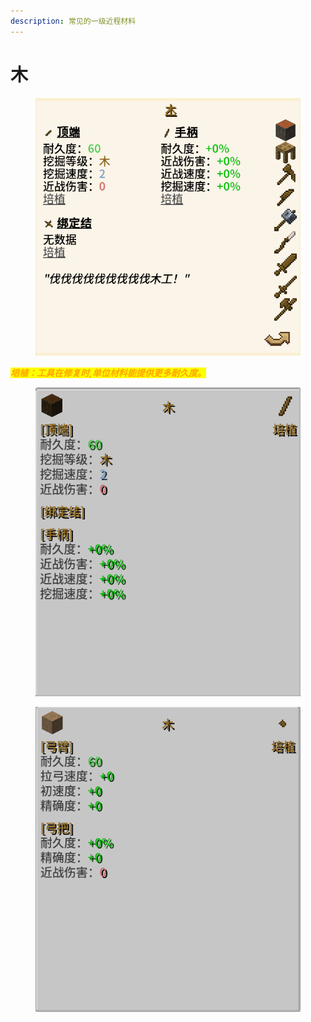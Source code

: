 ```yaml
---
description: 常见的一级近程材料
---
```


# 木

<figure><img src="../../.gitbook/assets/屏幕截图 2025-03-03 170425.png" alt=""><figcaption></figcaption></figure>

_<mark style="color:orange;">**培植：工具在修复时,单位材料能提供更多耐久度。**</mark>_

<figure><img src="../../.gitbook/assets/170743.png" alt=""><figcaption></figcaption></figure>

<figure><img src="../../.gitbook/assets/170752.png" alt=""><figcaption></figcaption></figure>
